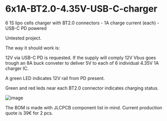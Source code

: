 # 6x1A-BT2.0-4.35V-USB-C-charger
6 1S lipo cells charger with BT2.0 connectors - 1A charge current (each) - USB-C PD powered

Untested project.

The way it should work is:

12V via USB-C PD is requested. If the supply will comply 12V Vbus goes trough an 8A buck conveter to deliver 5V to each of 6 individual 4.35V 1A charger IC.

A green LED indicates 12V rail from PD present.

Green and red leds near each BT2.0 connector indicates charging status.

![image](https://github.com/tomy983/6x1A-BT2.0-4.35V-USB-C-charger/assets/11900154/7eb80d73-f36a-4ef6-817f-b1f7780a8779)

The BOM is made with JLCPCB component list in mind. Current production quote is 39€ for 2 pcs.
